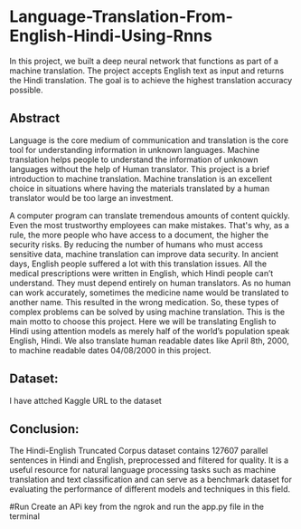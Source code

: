 # Language-Translation-From-English-Hindi-Using-Rnns
In this project, we built a deep neural network that functions as part of a machine translation. The project accepts English text as input and returns the Hindi translation. The goal is to achieve the highest translation accuracy possible.

## Abstract

Language is the core medium of communication and translation is the core tool for understanding information in unknown languages. Machine translation helps people to understand the information of unknown languages without the help of Human translator. This project is a brief introduction to machine translation. Machine translation is an excellent choice in situations where having the materials translated by a human translator would be too large an investment.

A computer program can translate tremendous amounts of content quickly. Even the most trustworthy employees can make mistakes. That's why, as a rule, the more people who have access to a document, the higher the security risks. By reducing the number of humans who must access sensitive data, machine translation can improve data security. In ancient days, English people suffered a lot with this translation issues. All the medical prescriptions were written in English, which Hindi people can’t understand. They must depend entirely on human translators. As no human can work accurately, sometimes the medicine name would be translated to another name. This resulted in the wrong medication. So, these types of complex problems can be solved by using machine translation. This is the main motto to choose this project. Here we will be translating English to Hindi using attention models as merely half of the world’s population speak English, Hindi. We also translate human readable dates like April 8th, 2000, to machine readable dates 04/08/2000 in this project.


## Dataset:

I have attched Kaggle URL to the dataset


## Conclusion:

The Hindi-English Truncated Corpus dataset contains 127607 parallel sentences in Hindi and English, preprocessed and filtered for quality. It is a useful resource for natural language processing tasks such as machine translation and text classification and can serve as a benchmark dataset for evaluating the performance of different models and techniques in this field.


#Run
Create an APi key from the ngrok and run the app.py file in the terminal





